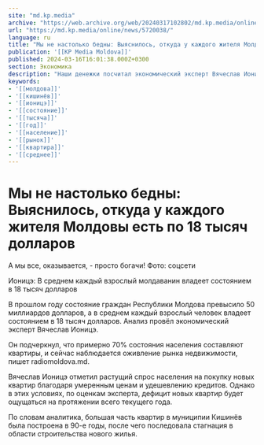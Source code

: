 ```yaml
---
site: "md.kp.media"
archive: "https://web.archive.org/web/20240317102802/md.kp.media/online/news/5720038/"
url: "https://md.kp.media/online/news/5720038/"
language: ru
title: "Мы не настолько бедны: Выяснилось, откуда у каждого жителя Молдовы есть по 18 тысяч долларов"
publication: '[[KP Media Moldova]]'
published: 2024-03-16T16:01:38.000Z+0300
section: Экономика
description: "Наши денежки посчитал экономический эксперт Вячеслав Ионицэ"
keywords:
- '[[молдова]]'
- '[[кишинёв]]'
- '[[ионицэ]]'
- '[[состояние]]'
- '[[тысяча]]'
- '[[год]]'
- '[[население]]'
- '[[рынок]]'
- '[[квартира]]'
- '[[среднее]]'
---
```


# Мы не настолько бедны: Выяснилось, откуда у каждого жителя Молдовы есть по 18 тысяч долларов

А мы все, оказывается, - просто богачи! Фото: соцсети

Ионицэ: В среднем каждый взрослый молдаванин владеет состоянием в 18 тысяч долларов

В прошлом году состояние граждан Республики Молдова превысило 50 миллиардов долларов, а в среднем каждый взрослый человек владеет состоянием в 18 тысяч долларов. Анализ провёл экономический эксперт Вячеслав Ионицэ.

Он подчеркнул, что примерно 70% состояния населения составляют квартиры, и сейчас наблюдается оживление рынка недвижимости, пишет radiomoldova.md.

Вячеслав Ионицэ отметил растущий спрос населения на покупку новых квартир благодаря умеренным ценам и удешевлению кредитов. Однако в этих условиях, по оценкам эксперта, дефицит новых квартир будет ощущаться на протяжении всего текущего года.

По словам аналитика, большая часть квартир в муниципии Кишинёв была построена в 90-е годы, после чего последовала стагнация в области строительства нового жилья.